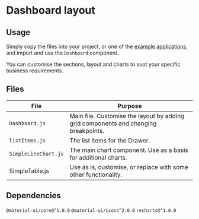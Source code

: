 # Dashboard layout

## Usage

Simply copy the files into your project, or one of the [example applications](https://github.com/mui-org/material-ui/tree/master/examples), and import and use the `Dashboard` component.

You can customise the sections, layout and charts to suot your specific business requirements.

## Files

| File  | Purpose  |
|---    |---       |
| `Dashboard.js`    | Main file. Customise the layout by adding grid components and changing breakpoints. |
| `listItems.js`  | The list items for the Drawer. |
| `SimpleLineChart.js` | The main chart component. Use as a basis for additional charts. |
| SimpleTable.js`  | Use as is, customise, or replace with some other functionality. |

## Dependencies

`@material-ui/core@^1.0.0`
`@material-ui/icons^2.0.0`
`recharts@^1.0.0`
